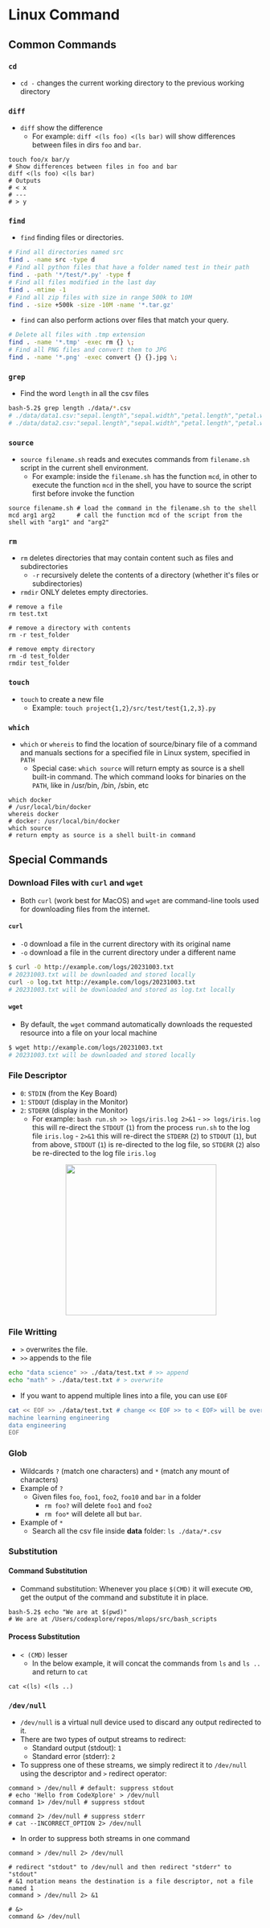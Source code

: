 # Linux Command

## Common Commands

### `cd`

- `cd -` changes the current working directory to the previous working directory

### `diff`

- `diff` show the difference
  - For example: `diff <(ls foo) <(ls bar)` will show differences between files in dirs `foo` and `bar`.

```shell
touch foo/x bar/y
# Show differences between files in foo and bar
diff <(ls foo) <(ls bar)
# Outputs
# < x
# ---
# > y
```

### `find`

- `find` finding files or directories.

```bash
# Find all directories named src
find . -name src -type d
# Find all python files that have a folder named test in their path
find . -path '*/test/*.py' -type f
# Find all files modified in the last day
find . -mtime -1
# Find all zip files with size in range 500k to 10M
find . -size +500k -size -10M -name '*.tar.gz'
```

- `find` can also perform actions over files that match your query.

```bash
# Delete all files with .tmp extension
find . -name '*.tmp' -exec rm {} \;
# Find all PNG files and convert them to JPG
find . -name '*.png' -exec convert {} {}.jpg \;
```

### `grep`

- Find the word `length` in all the csv files

```bash
bash-5.2$ grep length ./data/*.csv
# ./data/data1.csv:"sepal.length","sepal.width","petal.length","petal.width","variety"
# ./data/data2.csv:"sepal.length","sepal.width","petal.length","petal.width","variety"
```

### `source`

- `source filename.sh` reads and executes commands from `filename.sh` script in the current shell environment.
  - For example: inside the `filename.sh` has the function `mcd`, in other to execute the function `mcd` in the shell, you have to source the script first before invoke the function

```shell
source filename.sh # load the command in the filename.sh to the shell
mcd arg1 arg2      # call the function mcd of the script from the shell with "arg1" and "arg2"
```

### `rm`

- `rm` deletes directories that may contain content such as files and subdirectories
  - `-r` recursively delete the contents of a directory (whether it's files or subdirectories)
- `rmdir` ONLY deletes empty directories.

```shell
# remove a file
rm test.txt

# remove a directory with contents
rm -r test_folder

# remove empty directory
rm -d test_folder
rmdir test_folder
```

### `touch`

- `touch` to create a new file
  - Example: `touch project{1,2}/src/test/test{1,2,3}.py`

### `which`

- `which` or `whereis` to find the location of source/binary file of a command and manuals sections for a specified file in Linux system, specified in `PATH`
  - Special case: `which source` will return empty as source is a shell built-in command. The which command looks for binaries on the `PATH`, like in /usr/bin, /bin, /sbin, etc

```shell
which docker
# /usr/local/bin/docker
whereis docker
# docker: /usr/local/bin/docker
which source
# return empty as source is a shell built-in command
```

## Special Commands

### Download Files with `curl` and `wget`

- Both `curl` (work best for MacOS) and `wget` are command-line tools used for downloading files from the internet.

#### `curl`

- `-O` download a file in the current directory with its original name
- `-o` download a file in the current directory under a different name

```bash
$ curl -O http://example.com/logs/20231003.txt
# 20231003.txt will be downloaded and stored locally
curl -o log.txt http://example.com/logs/20231003.txt
# 20231003.txt will be downloaded and stored as log.txt locally
```

#### `wget`

- By default, the `wget` command automatically downloads the requested resource into a file on your local machine

```bash
$ wget http://example.com/logs/20231003.txt
# 20231003.txt will be downloaded and stored locally
```

### File Descriptor

- `0`: `STDIN` (from the Key Board)
- `1`: `STDOUT` (display in the Monitor)
- `2`: `STDERR` (display in the Monitor)
  - For example: `bash run.sh >> logs/iris.log 2>&1` - `>> logs/iris.log` this will re-direct the `STDOUT` (`1`) from the process `run.sh` to the log file `iris.log` - `2>&1` this will re-direct the `STDERR` (`2`) to `STDOUT` (`1`), but from above, `STDOUT` (`1`) is re-directed to the log file, so `STDERR` (`2`) also be re-directed to the log file `iris.log`
  <p align="center"><img src="../../assets/img/file_descriptor.png" width=300 /></p>

### File Writting

- `>` overwrites the file.
- `>>` appends to the file

```bash
echo "data science" >> ./data/test.txt # >> append
echo "math" > ./data/test.txt # > overwrite
```

- If you want to append multiple lines into a file, you can use `EOF`

```bash
cat << EOF >> ./data/test.txt # change << EOF >> to < EOF> will be overwrite
machine learning engineering
data engineering
EOF
```

### Glob

- Wildcards `?` (match one characters) and `*` (match any mount of characters)
- Example of `?`
  - Given files `foo`, `foo1`, `foo2`, `foo10` and `bar` in a folder
    - `rm foo?` will delete `foo1` and `foo2`
    - `rm foo*` will delete all but `bar`.
- Example of `*`
  - Search all the csv file inside **data** folder: `ls ./data/*.csv`

### Substitution

#### Command Substitution

- Command substitution: Whenever you place `$(CMD)` it will execute `CMD`, get the output of the command and substitute it in place.

```shell
bash-5.2$ echo "We are at $(pwd)"
# We are at /Users/codexplore/repos/mlops/src/bash_scripts
```

#### Process Substitution

- `< (CMD)` lesser
  - In the below example, it will concat the commands from `ls` and `ls ..` and return to `cat`

```shell
cat <(ls) <(ls ..)
```

### `/dev/null`

- `/dev/null` is a virtual null device used to discard any output redirected to it.
- There are two types of output streams to redirect:
  - Standard output (stdout): `1`
  - Standard error (stderr): `2`
- To suppress one of these streams, we simply redirect it to `/dev/null` using the descriptor and `>` redirect operator:

```shell
command > /dev/null # default: suppress stdout
# echo 'Hello from CodeXplore' > /dev/null
command 1> /dev/null # suppress stdout

command 2> /dev/null # suppress stderr
# cat --INCORRECT_OPTION 2> /dev/null
```

- In order to suppress both streams in one command

```shell
command > /dev/null 2> /dev/null

# redirect "stdout" to /dev/null and then redirect "stderr" to "stdout"
# &1 notation means the destination is a file descriptor, not a file named 1
command > /dev/null 2> &1

# &>
command &> /dev/null
```

